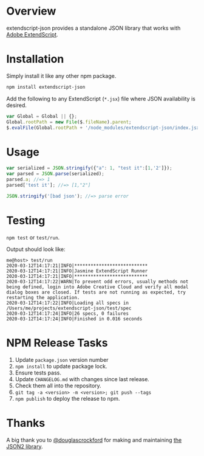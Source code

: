 # Overview

extendscript-json provides a standalone JSON library that works with [Adobe ExtendScript](https://www.adobe.com/devnet/scripting.html).

# Installation

Simply install it like any other npm package.

```sh
npm install extendscript-json

```

Add the following to any ExtendScript (`*.jsx`) file where JSON availability is desired.

```js
var Global = Global || {};
Global.rootPath = new File($.fileName).parent;
$.evalFile(Global.rootPath + '/node_modules/extendscript-json/index.jsx');
```

# Usage 

```js
var serialized = JSON.stringify({"a": 1, "test it":[1,'2']});
var parsed = JSON.parse(serialized);
parsed.a; //=> 1
parsed['test it']; //=> [1,"2"]

JSON.stringify('[bad json'); //=> parse error
```

# Testing

`npm test` or `test/run`.

Output should look like:

```
me@host> test/run
2020-03-12T14:17:21|INFO|***************************
2020-03-12T14:17:21|INFO|Jasmine ExtendScript Runner
2020-03-12T14:17:21|INFO|***************************
2020-03-12T14:17:22|WARN|To prevent odd errors, usually methods not being defined, login into Adobe Creative Cloud and verify all modal dialog boxes are closed. If tests are not running as expected, try restarting the application.
2020-03-12T14:17:22|INFO|Loading all specs in /Users/me/projects/extendscript-json/test/spec
2020-03-12T14:17:24|INFO|26 specs, 0 failures
2020-03-12T14:17:24|INFO|Finished in 0.016 seconds
```

# NPM Release Tasks

1. Update `package.json` version number
1. `npm install` to update package lock.
1. Ensure tests pass.
1. Update `CHANGELOG.md` with changes since last release.
1. Check them all into the repository.
1. `git tag -a <version> -m <version>; git push --tags`
1. `npm publish` to deploy the release to npm.

# Thanks

A big thank you to [@douglascrockford](https://github.com/douglascrockford) for making and maintaining [the JSON2 library](https://github.com/douglascrockford/JSON-js/blob/master/json2.js).
